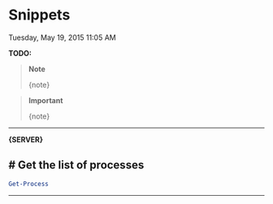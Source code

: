 ﻿# Snippets

Tuesday, May 19, 2015
11:05 AM

**TODO:**

> **Note**
>
> {note}

> **Important**
>
> {note}

---

**{SERVER}**

## # Get the list of processes

```PowerShell
Get-Process
```

---
